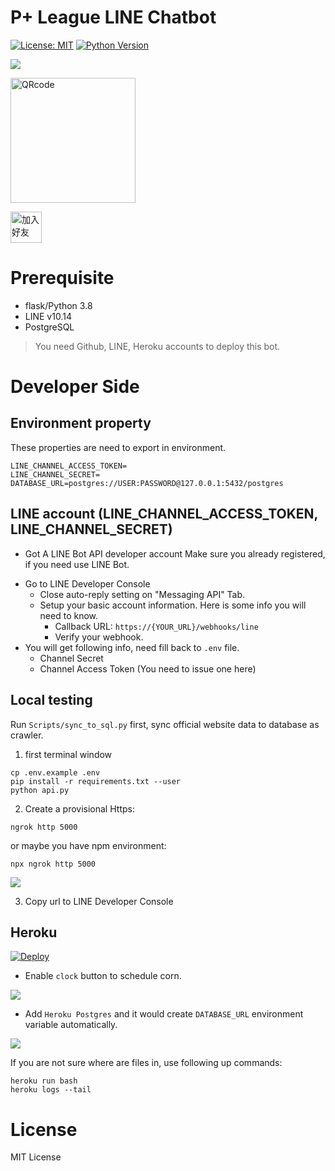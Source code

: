 # P+ League LINE Chatbot

[![License: MIT](https://img.shields.io/badge/License-MIT-blue.svg)](https://opensource.org/licenses/MIT)
[![Python Version](https://img.shields.io/badge/Python-%3E%3D%203.5-blue.svg)](https://badge.fury.io/py/lotify)

![](https://i.imgur.com/8FwPz53.png)

<img height="200" border="0" alt="QRcode" src="https://qr-official.line.me/sid/L/611lsquw.png">

<a href="https://line.me/R/ti/p/%40611lsquw"><img height="50" border="0" alt="加入好友" src="https://scdn.line-apps.com/n/line_add_friends/btn/zh-Hant.png"></a>

# Prerequisite

- flask/Python 3.8
- LINE v10.14
- PostgreSQL

> You need Github, LINE, Heroku accounts to deploy this bot.

# Developer Side

## Environment property

These properties are need to export in environment.

```
LINE_CHANNEL_ACCESS_TOKEN=
LINE_CHANNEL_SECRET=
DATABASE_URL=postgres://USER:PASSWORD@127.0.0.1:5432/postgres
```

## LINE account (LINE_CHANNEL_ACCESS_TOKEN, LINE_CHANNEL_SECRET)

- Got A LINE Bot API developer account
  Make sure you already registered, if you need use LINE Bot.

* Go to LINE Developer Console
  - Close auto-reply setting on "Messaging API" Tab.
  - Setup your basic account information. Here is some info you will need to know.
    - Callback URL: `https://{YOUR_URL}/webhooks/line`
    - Verify your webhook.
* You will get following info, need fill back to `.env` file.
  - Channel Secret
  - Channel Access Token (You need to issue one here)

## Local testing

Run `Scripts/sync_to_sql.py` first, sync official website data to database as crawler.

1. first terminal window

```
cp .env.example .env
pip install -r requirements.txt --user
python api.py
```

2. Create a provisional Https:

```
ngrok http 5000
```

or maybe you have npm environment:

```
npx ngrok http 5000
```

![](https://i.imgur.com/azVdG8j.png)

3. Copy url to LINE Developer Console

## Heroku

[![Deploy](https://www.herokucdn.com/deploy/button.svg)](https://heroku.com/deploy)

- Enable `clock` button to schedule corn.

![](https://i.imgur.com/iA0dvI9.png)

- Add `Heroku Postgres` and it would create `DATABASE_URL` environment variable automatically.

![](https://i.imgur.com/wCFeUlu.png)

If you are not sure where are files in, use following up commands:

```
heroku run bash
heroku logs --tail
```

# License

MIT License
